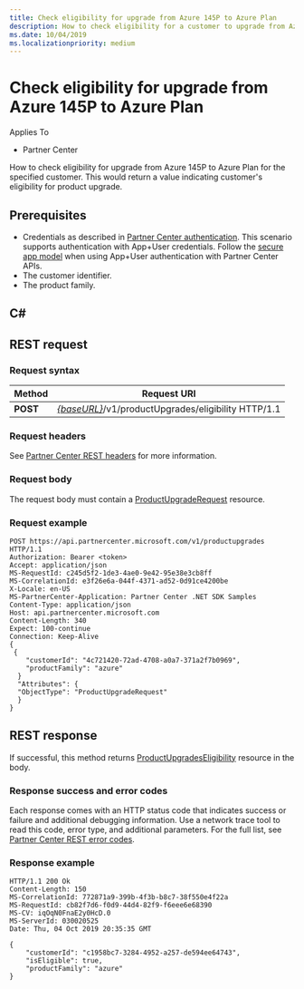 ```yaml
---
title: Check eligibility for upgrade from Azure 145P to Azure Plan
description: How to check eligibility for a customer to upgrade from Azure 145P to Azure Plan. This would return a value indicating customer's eligibility for product upgrade.
ms.date: 10/04/2019
ms.localizationpriority: medium
---
```


# Check eligibility for upgrade from Azure 145P to Azure Plan

Applies To

- Partner Center

How to check eligibility for upgrade from Azure 145P to Azure Plan for the specified customer. This would return a value indicating customer's eligibility for product upgrade.

## Prerequisites

- Credentials as described in [Partner Center authentication](partner-center-authentication.md). This scenario supports authentication with App+User credentials. Follow the [secure app model](enable-secure-app-model.md) when using App+User authentication with Partner Center APIs.
- The customer identifier.
- The product family.

## C\#

## REST request

### Request syntax

| Method   | Request URI                                                                                   |
|----------|-----------------------------------------------------------------------------------------------|
| **POST** | [*{baseURL}*](partner-center-rest-urls.md)/v1/productUpgrades/eligibility HTTP/1.1 |


### Request headers

See [Partner Center REST headers](headers.md) for more information.

### Request body

The request body must contain a [ProductUpgradeRequest](product-upgrade-resources.md#ProductUpgradeRequest) resource.

### Request example

```http
POST https://api.partnercenter.microsoft.com/v1/productupgrades HTTP/1.1
Authorization: Bearer <token>
Accept: application/json
MS-RequestId: c245d5f2-1de3-4ae0-9e42-95e38e3cb8ff
MS-CorrelationId: e3f26e6a-044f-4371-ad52-0d91ce4200be
X-Locale: en-US
MS-PartnerCenter-Application: Partner Center .NET SDK Samples
Content-Type: application/json
Host: api.partnercenter.microsoft.com
Content-Length: 340
Expect: 100-continue
Connection: Keep-Alive
{
 {
	"customerId": "4c721420-72ad-4708-a0a7-371a2f7b0969",
	"productFamily": "azure"
  }
  "Attributes": {
  "ObjectType": "ProductUpgradeRequest"
  }
}
```

## REST response

If successful, this method returns [ProductUpgradesEligibility](product-upgrade-resources.md) resource in the body.

### Response success and error codes

Each response comes with an HTTP status code that indicates success or failure and additional debugging information. Use a network trace tool to read this code, error type, and additional parameters. For the full list, see [Partner Center REST error codes](error-codes.md).

### Response example

```http
HTTP/1.1 200 Ok
Content-Length: 150
MS-CorrelationId: 772871a9-399b-4f3b-b8c7-38f550e4f22a
MS-RequestId: cb82f7d6-f0d9-44d4-82f9-f6eee6e68390
MS-CV: iqOqN0FnaE2y0HcD.0
MS-ServerId: 030020525
Date: Thu, 04 Oct 2019 20:35:35 GMT

{
    "customerId": "c1958bc7-3284-4952-a257-de594ee64743",
    "isEligible": true,
    "productFamily": "azure"
}
```
